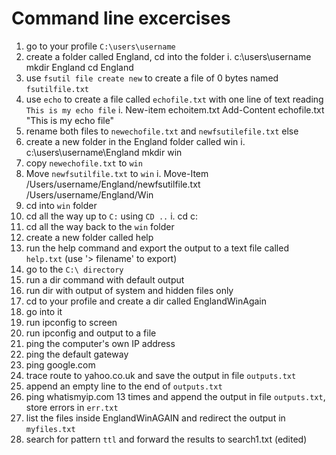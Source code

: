 Command line excercises
===

1.    go to your profile `C:\users\username`
2.    create a folder called England, cd into the folder
    i. c:\users\username
       mkdir England
       cd England
3.    use `fsutil file create new` to create a file of 0 bytes named `fsutilfile.txt`
4.    use `echo` to create a file called `echofile.txt` with one line of text reading `This is my echo file`
    i. New-item echoitem.txt
       Add-Content echofile.txt "This is my echo file"
5.    rename both files to `newechofile.txt` and `newfsutilefile.txt` else
6.    create a new folder in the England folder called win
    i. c:\users\username\England
       mkdir win
7.    copy `newechofile.txt` to `win`
8.    Move `newfsutilfile.txt` to `win`
    i. Move-Item /Users/username/England/newfsutilfile.txt /Users/username/England/Win
9.    cd into `win` folder
10.    cd all the way up to `C:` using `CD ..`
    i. cd c:
11.    cd all the way back to the `win` folder
12.    create a new folder called help
13.    run the help command and export the output to a text file called `help.txt`  (use '> filename' to export)
14.    go to the `C:\ directory`
15.    run a dir command with default output
16.    run dir with output of system and hidden files only
17.    cd to your profile and create a dir called EnglandWinAgain
18.    go into it
19.    run ipconfig to screen
20.    run ipconfig and output to a file
21.    ping the computer's own IP address
22.    ping the default gateway
23.    ping google.com
24.    trace route to yahoo.co.uk and save the output in file `outputs.txt`
25.    append an empty line to the end of `outputs.txt`
26.    ping whatismyip.com 13 times and append the output in file `outputs.txt`, store errors in `err.txt`
27.    list the files inside EnglandWinAGAIN and redirect the output in `myfiles.txt`
28.    search for pattern `ttl` and forward the results to search1.txt (edited)
